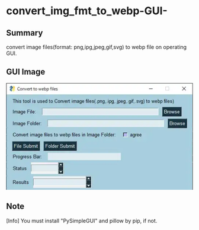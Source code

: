 # convert_img_fmt_to_webp-GUI-
## Summary
convert image files(format: png,ipg,jpeg,gif,svg) to webp file on operating GUI.

## GUI Image
![GUI_IMAGE](GUI_IMAGE_r1.webp)

## Note
[Info] You must install "PySimpleGUI" and pillow by pip, if not.
